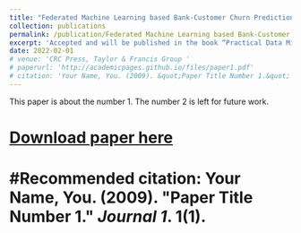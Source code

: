 ```yaml
---
title: "Federated Machine Learning based Bank-Customer Churn Prediction"
collection: publications
permalink: /publication/Federated Machine Learning based Bank-Customer Churn Prediction
excerpt: 'Accepted and will be published in the book “Practical Data Mining Techniques and Applications”'
date: 2022-02-01
# venue: 'CRC Press, Taylor & Francis Group '
# paperurl: 'http://academicpages.github.io/files/paper1.pdf'
# citation: 'Your Name, You. (2009). &quot;Paper Title Number 1.&quot; <i>Journal 1</i>. 1(1).'
---
```

This paper is about the number 1. The number 2 is left for future work.

# [Download paper here](http://academicpages.github.io/files/paper1.pdf)

# #Recommended citation: Your Name, You. (2009). "Paper Title Number 1." <i>Journal 1</i>. 1(1).
